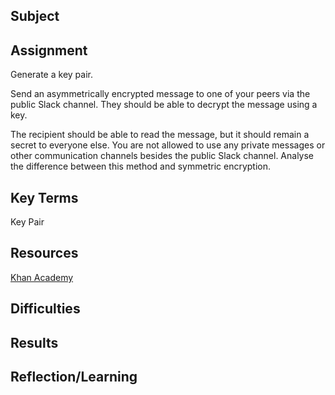 ##  Subject


##  Assignment

Generate a key pair.

Send an asymmetrically encrypted message to one of your peers via the public Slack channel. They should be able to decrypt the message using a key. 

The recipient should be able to read the message, but it should remain a secret to everyone else. You are not allowed to use any private messages or other communication channels besides the public Slack channel. Analyse the difference between this method and symmetric encryption.

##  Key Terms

Key Pair

##  Resources

[Khan Academy](https://www.khanacademy.org/computing/computers-and-internet/xcae6f4a7ff015e7d:online-data-security/xcae6f4a7ff015e7d:data-encryption-techniques/a/public-key-encryption)



##  Difficulties

##  Results

##  Reflection/Learning
